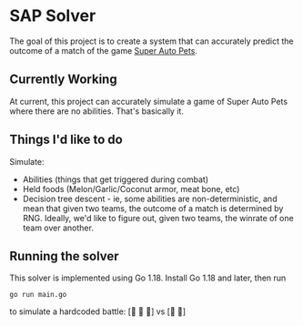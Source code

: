 # SAP Solver

The goal of this project is to create a system that can accurately predict the outcome of a match of the game [Super Auto Pets](https://teamwoodgames.com/).

## Currently Working

At current, this project can accurately simulate a game of Super Auto Pets where there are no abilities. That's basically it.

## Things I'd like to do

Simulate:
- Abilities (things that get triggered during combat)
- Held foods (Melon/Garlic/Coconut armor, meat bone, etc)
- Decision tree descent - ie, some abilities are non-deterministic, and mean that given two teams, the outcome of a match is determined by RNG. Ideally, we'd like to figure out, given two teams, the winrate of one team over another.

## Running the solver

This solver is implemented using Go 1.18. Install Go 1.18 and later, then run

```
go run main.go
```

to simulate a hardcoded battle: [🦦 🐷 🦫] vs [🦫 🦦]
